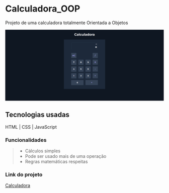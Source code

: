 # Calculadora_OOP
Projeto de uma calculadora totalmente Orientada a Objetos

![Calculadora](img/calculadora.png)

## Tecnologias usadas
HTML |
CSS |
JavaScript

### Funcionalidades
>- Cálculos simples 
>- Pode ser usado mais de uma operação
>- Regras matemáticas respeitas

### Link do projeto
[Calculadora](https://willian-97.github.io/Calculadora_OOP/)